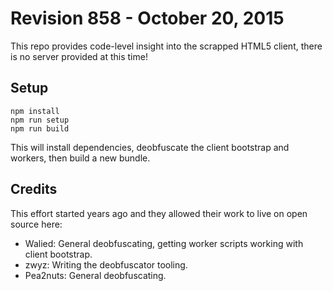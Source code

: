 # Revision 858 - October 20, 2015

This repo provides code-level insight into the scrapped HTML5 client, there is no server provided at this time!

## Setup

```
npm install
npm run setup
npm run build
```

This will install dependencies, deobfuscate the client bootstrap and workers, then build a new bundle.

## Credits

This effort started years ago and they allowed their work to live on open source here:
* Walied: General deobfuscating, getting worker scripts working with client bootstrap.
* zwyz: Writing the deobfuscator tooling.
* Pea2nuts: General deobfuscating.
